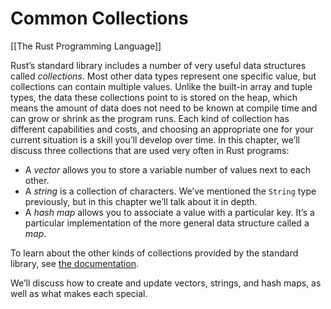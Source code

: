 # Common Collections
[[The Rust Programming Language]]

Rust’s standard library includes a number of very useful data structures called _collections_. Most other data types represent one specific value, but collections can contain multiple values. Unlike the built-in array and tuple types, the data these collections point to is stored on the heap, which means the amount of data does not need to be known at compile time and can grow or shrink as the program runs. Each kind of collection has different capabilities and costs, and choosing an appropriate one for your current situation is a skill you’ll develop over time. In this chapter, we’ll discuss three collections that are used very often in Rust programs:

-   A _vector_ allows you to store a variable number of values next to each other.
-   A _string_ is a collection of characters. We’ve mentioned the `String` type previously, but in this chapter we’ll talk about it in depth.
-   A _hash map_ allows you to associate a value with a particular key. It’s a particular implementation of the more general data structure called a _map_.

To learn about the other kinds of collections provided by the standard library, see [the documentation](https://doc.rust-lang.org/std/collections/index.html).

We’ll discuss how to create and update vectors, strings, and hash maps, as well as what makes each special.